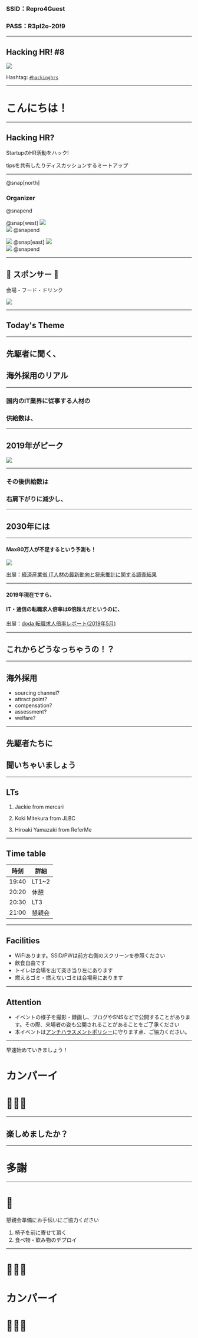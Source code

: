 ### SSID：Repro4Guest
### PASS：R3pI2o-20!9

---

## Hacking HR! #8

![](/assets/images/logo-transparent-new.png)

Hashtag: [`#hackinghrs`](https://twitter.com/hashtag/hackinghrs)

---

# こんにちは！

---

## Hacking HR?

StartupのHR活動をハック!

tipsを共有したりディスカッションするミートアップ

---

@snap[north]
### Organizer
@snapend

@snap[west]
![](https://avatars1.githubusercontent.com/u/40909062?s=150&v=4)
<br>
![](https://avatars0.githubusercontent.com/u/1057490?s=150&v=4)
@snapend

![](https://avatars2.githubusercontent.com/u/42400921?s=150&v=4)
@snap[east]
![](https://avatars1.githubusercontent.com/u/16422265?s=150&v=4)
<br>
![](https://avatars2.githubusercontent.com/u/44672452?s=150&v=4)
@snapend

---

## 🎉 スポンサー 👏

会場・フード・ドリンク

![](/assets/images/sponsers/repro-logo-colored.png)

---

## Today's Theme

---

## 先駆者に聞く、
## 海外採用のリアル

---

### 国内のIT業界に従事する人材の
### 供給数は、

---

## 2019年がピーク
![](https://github.com/hacking-hr/hacking-hr/blob/master/meetups/8/jinzai.png?raw=true)

---

### その後供給数は
### 右肩下がりに減少し、

---

## 2030年には

---

####  Max80万人が不足するという予測も！

![](/meetups/1/oh.png)

出展：[経済産業省 IT人材の最新動向と将来推計に関する調査結果](https://www.meti.go.jp/policy/it_policy/jinzai/27FY/ITjinzai_report_summary.pdf)

---

#### 2019年現在ですら、
#### IT・通信の転職求人倍率は6倍超えだというのに、

出展：[doda 転職求人倍率レポート(2019年5月)](https://doda.jp/guide/kyujin_bairitsu/)

---

## これからどうなっちゃうの！？

---

## 海外採用

- sourcing channel?
- attract point?
- compensation?
- assessment?
- welfare?

---

## 先駆者たちに
## 聞いちゃいましょう

---

## LTs

1. Jackie from mercari

1. Koki Mitekura from JLBC

1. Hiroaki Yamazaki from ReferMe

---

## Time table

時刻 | 詳細
--- | ---
19:40 | LT1~2
20:20 | 休憩
20:30 | LT3
21:00 | 懇親会

---

## Facilities

- WiFiあります。SSID/PWは前方右側のスクリーンを参照ください
- 飲食自由です
- トイレは会場を出て突き当り左にあります
- 燃えるゴミ・燃えないゴミは会場奥にあります

---

## Attention

- イベントの様子を撮影・録画し、ブログやSNSなどで公開することがあります。その際、来場者の姿も公開されることがあることをご了承ください
- 本イベントは[アンチハラスメントポリシー](http://25.ruby.or.jp/coc.ja.html)に守ります点、ご協力ください。

---

早速始めていきましょう！

# カンパーイ
# 🍻🍻🍻

---

## 楽しめましたか？

---

# 多謝

---

# 🙏

懇親会準備にお手伝いにご協力ください

1. 椅子を前に寄せて頂く
1. 食べ物・飲み物のデプロイ

---

# 🍻🍻🍻
# カンパーイ
# 🍻🍻🍻
